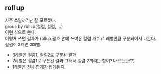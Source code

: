 ## roll up

자주 쓰일까? 난 잘 모르겠다.  
group by rollup(컬럼, 컬럼, ...)  
이런 식으로 쓴다.  
이렇게 쓰면 결과가 rollup 괄호 안에 쓰여진 컬럼 개수+1 레벨만큼 구분되어서 나온다.  
컬럼이 2개면 3레벨.  
* 3레벨은 컬럼1, 컬럼2로 구분된 결과
* 2레벨은 컬럼1로 구분된 결과(그래서 컬럼 2끼리는 합이? 나오는듯??)
* 1레벨은 전체 합계가 집계된다.
